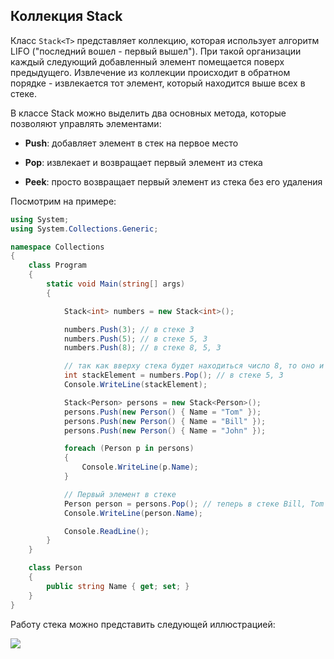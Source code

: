 ## Коллекция Stack<T>

Класс `Stack<T>` представляет коллекцию, которая использует алгоритм LIFO ("последний вошел - первый вышел"). 
При такой организации каждый следующий добавленный элемент помещается поверх предыдущего. Извлечение из коллекции происходит в обратном порядке - 
извлекается тот элемент, который находится выше всех в стеке.

В классе Stack можно выделить два основных метода, которые позволяют управлять элементами:

- **Push**: добавляет элемент в стек на первое место

- **Pop**: извлекает и возвращает первый элемент из стека

- **Peek**: просто возвращает первый элемент из стека без его удаления

Посмотрим на примере:

```cs
using System;
using System.Collections.Generic;

namespace Collections
{
    class Program
    {
        static void Main(string[] args)
        {

            Stack<int> numbers = new Stack<int>();

            numbers.Push(3); // в стеке 3
            numbers.Push(5); // в стеке 5, 3
            numbers.Push(8); // в стеке 8, 5, 3

            // так как вверху стека будет находиться число 8, то оно и извлекается
            int stackElement = numbers.Pop(); // в стеке 5, 3
            Console.WriteLine(stackElement);

            Stack<Person> persons = new Stack<Person>();
            persons.Push(new Person() { Name = "Tom" });
            persons.Push(new Person() { Name = "Bill" });
            persons.Push(new Person() { Name = "John" });

            foreach (Person p in persons)
            {
                Console.WriteLine(p.Name);
            }

            // Первый элемент в стеке
            Person person = persons.Pop(); // теперь в стеке Bill, Tom
            Console.WriteLine(person.Name);

            Console.ReadLine();
        }
    }

    class Person
    {
        public string Name { get; set; }
    }
}
```

Работу стека можно представить следующей иллюстрацией:

![](https://metanit.com/web/javascript/./pics/4.1.png)

